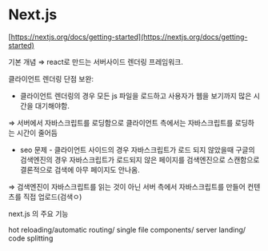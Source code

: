 # Next.js

[https://nextjs.org/docs/getting-started](https://nextjs.org/docs/getting-started)

기본 개념 ⇒ react로 만드는 서버사이드 렌더링 프레임워크.

클라이언트 렌더링 단점 보완:

- 클라이언트 렌더링의 경우 모든 js 파일을 로드하고 사용자가 웹을 보기까지 많은 시간을 대기해야함.

⇒ 서버에서 자바스크립트를 로딩함으로 클라이언트 측에서는 자바스크립트를 로딩하는 시간이 줄어듬

- seo 문제 - 클라이언트 사이드의 경우 자바스크립트가 로드 되지 않았을때 구글의 검색엔진의 경우 자바스크립트가 로드되지 않은 페이지를 검색엔진으로 스캔함으로 결론적으로 검색에 아무 페이지도 안나옴.

⇒ 검색엔진이 자바스크립트를 읽는 것이 아닌 서버 측에서 자바스크립트를 만들어 컨텐츠를 직접 업로드(검색ㅇ)

next.js 의 주요 기능

hot reloading/automatic routing/ single file components/ server landing/ code splitting
